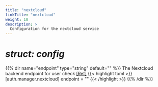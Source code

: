 ```yaml
---
title: "nextcloud"
linkTitle: "nextcloud"
weight: 10
description: >
  Configuration for the nextcloud service
---
```


# _struct: config_

{{% dir name="endpoint" type="string" default="" %}}
The Nextcloud backend endpoint for user check [[Ref]](https://github.com/cs3org/reva/tree/master/pkg/auth/manager/nextcloud/nextcloud.go#L48)
{{< highlight toml >}}
[auth.manager.nextcloud]
endpoint = ""
{{< /highlight >}}
{{% /dir %}}

